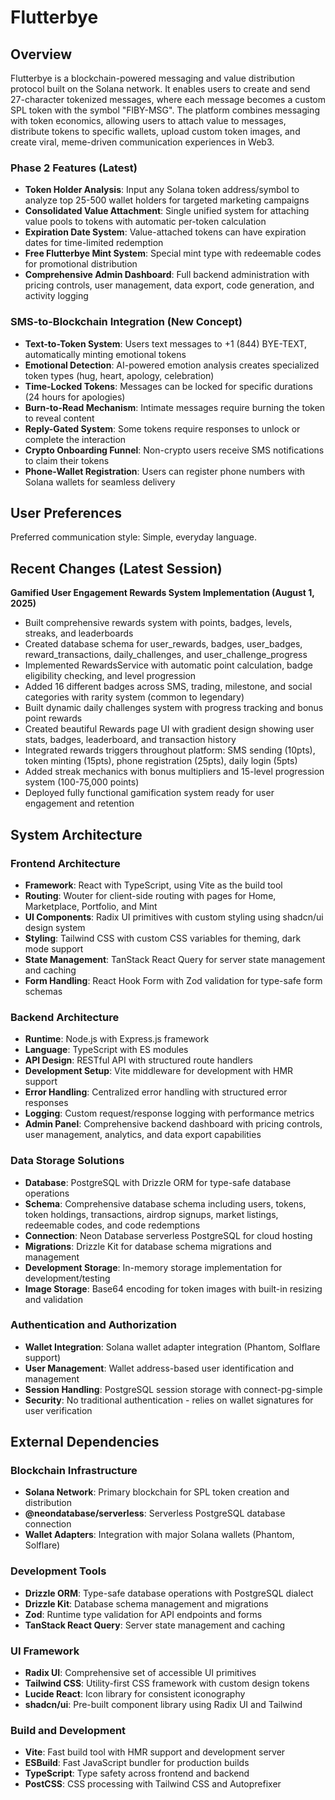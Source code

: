 # Flutterbye

## Overview

Flutterbye is a blockchain-powered messaging and value distribution protocol built on the Solana network. It enables users to create and send 27-character tokenized messages, where each message becomes a custom SPL token with the symbol "FlBY-MSG". The platform combines messaging with token economics, allowing users to attach value to messages, distribute tokens to specific wallets, upload custom token images, and create viral, meme-driven communication experiences in Web3.

### Phase 2 Features (Latest)
- **Token Holder Analysis**: Input any Solana token address/symbol to analyze top 25-500 wallet holders for targeted marketing campaigns
- **Consolidated Value Attachment**: Single unified system for attaching value pools to tokens with automatic per-token calculation
- **Expiration Date System**: Value-attached tokens can have expiration dates for time-limited redemption
- **Free Flutterbye Mint System**: Special mint type with redeemable codes for promotional distribution
- **Comprehensive Admin Dashboard**: Full backend administration with pricing controls, user management, data export, code generation, and activity logging

### SMS-to-Blockchain Integration (New Concept)
- **Text-to-Token System**: Users text messages to +1 (844) BYE-TEXT, automatically minting emotional tokens
- **Emotional Detection**: AI-powered emotion analysis creates specialized token types (hug, heart, apology, celebration)
- **Time-Locked Tokens**: Messages can be locked for specific durations (24 hours for apologies)
- **Burn-to-Read Mechanism**: Intimate messages require burning the token to reveal content
- **Reply-Gated System**: Some tokens require responses to unlock or complete the interaction
- **Crypto Onboarding Funnel**: Non-crypto users receive SMS notifications to claim their tokens
- **Phone-Wallet Registration**: Users can register phone numbers with Solana wallets for seamless delivery

## User Preferences

Preferred communication style: Simple, everyday language.

## Recent Changes (Latest Session)

**Gamified User Engagement Rewards System Implementation (August 1, 2025)**
- Built comprehensive rewards system with points, badges, levels, streaks, and leaderboards
- Created database schema for user_rewards, badges, user_badges, reward_transactions, daily_challenges, and user_challenge_progress
- Implemented RewardsService with automatic point calculation, badge eligibility checking, and level progression
- Added 16 different badges across SMS, trading, milestone, and social categories with rarity system (common to legendary)
- Built dynamic daily challenges system with progress tracking and bonus point rewards
- Created beautiful Rewards page UI with gradient design showing user stats, badges, leaderboard, and transaction history
- Integrated rewards triggers throughout platform: SMS sending (10pts), token minting (15pts), phone registration (25pts), daily login (5pts)
- Added streak mechanics with bonus multipliers and 15-level progression system (100-75,000 points)
- Deployed fully functional gamification system ready for user engagement and retention

## System Architecture

### Frontend Architecture
- **Framework**: React with TypeScript, using Vite as the build tool
- **Routing**: Wouter for client-side routing with pages for Home, Marketplace, Portfolio, and Mint
- **UI Components**: Radix UI primitives with custom styling using shadcn/ui design system
- **Styling**: Tailwind CSS with custom CSS variables for theming, dark mode support
- **State Management**: TanStack React Query for server state management and caching
- **Form Handling**: React Hook Form with Zod validation for type-safe form schemas

### Backend Architecture
- **Runtime**: Node.js with Express.js framework
- **Language**: TypeScript with ES modules
- **API Design**: RESTful API with structured route handlers
- **Development Setup**: Vite middleware for development with HMR support
- **Error Handling**: Centralized error handling with structured error responses
- **Logging**: Custom request/response logging with performance metrics
- **Admin Panel**: Comprehensive backend dashboard with pricing controls, user management, analytics, and data export capabilities

### Data Storage Solutions
- **Database**: PostgreSQL with Drizzle ORM for type-safe database operations
- **Schema**: Comprehensive database schema including users, tokens, token holdings, transactions, airdrop signups, market listings, redeemable codes, and code redemptions
- **Connection**: Neon Database serverless PostgreSQL for cloud hosting
- **Migrations**: Drizzle Kit for database schema migrations and management
- **Development Storage**: In-memory storage implementation for development/testing
- **Image Storage**: Base64 encoding for token images with built-in resizing and validation

### Authentication and Authorization
- **Wallet Integration**: Solana wallet adapter integration (Phantom, Solflare support)
- **User Management**: Wallet address-based user identification and management
- **Session Handling**: PostgreSQL session storage with connect-pg-simple
- **Security**: No traditional authentication - relies on wallet signatures for user verification

## External Dependencies

### Blockchain Infrastructure
- **Solana Network**: Primary blockchain for SPL token creation and distribution
- **@neondatabase/serverless**: Serverless PostgreSQL database connection
- **Wallet Adapters**: Integration with major Solana wallets (Phantom, Solflare)

### Development Tools
- **Drizzle ORM**: Type-safe database operations with PostgreSQL dialect
- **Drizzle Kit**: Database schema management and migrations
- **Zod**: Runtime type validation for API endpoints and forms
- **TanStack React Query**: Server state management and caching

### UI Framework
- **Radix UI**: Comprehensive set of accessible UI primitives
- **Tailwind CSS**: Utility-first CSS framework with custom design tokens
- **Lucide React**: Icon library for consistent iconography
- **shadcn/ui**: Pre-built component library using Radix UI and Tailwind

### Build and Development
- **Vite**: Fast build tool with HMR support and development server
- **ESBuild**: Fast JavaScript bundler for production builds
- **TypeScript**: Type safety across frontend and backend
- **PostCSS**: CSS processing with Tailwind CSS and Autoprefixer